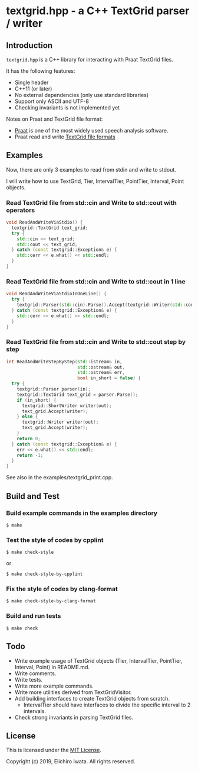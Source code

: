 # textgrid.hpp - a C++ TextGrid parser / writer

## Introduction

`textgrid.hpp` is a C++ library for interacting with Praat TextGrid files.

It has the following features:

* Single header
* C++11 (or later)
* No external dependencies (only use standard libraries)
* Support only ASCII and UTF-8
* Checking invariants is not implemented yet

Notes on Praat and TextGrid file format:

* [Praat](http://www.fon.hum.uva.nl/praat/) is one of the most widely used speech analysis software.
* Praat read and write [TextGrid file formats](http://www.fon.hum.uva.nl/praat/manual/TextGrid_file_formats.html)

## Examples

Now, there are only 3 examples to read from stdin and write to stdout.

I will write how to use TextGrid, Tier, IntervalTier, PointTier, Interval, Point objects.

### Read TextGrid file from std::cin and Write to std::cout with operators

```C++
void ReadAndWriteViaStdio() {
  textgrid::TextGrid text_grid;
  try {
    std::cin >> text_grid;
    std::cout << text_grid;
  } catch (const textgrid::Exception& e) {
    std::cerr << e.what() << std::endl;
  }
}
```

### Read TextGrid file from std::cin and Write to std::cout in 1 line

```C++
void ReadAndWriteViaStdioInOneLine() {
  try {
    textgrid::Parser(std::cin).Parse().Accept(textgrid::Writer(std::cout));
  } catch (const textgrid::Exception& e) {
    std::cerr << e.what() << std::endl;
  }
}
```

### Read TextGrid file from std::cin and Write to std::cout step by step

```C++
int ReadAndWriteStepByStep(std::istream& in,
                           std::ostream& out,
                           std::ostream& err,
                           bool in_short = false) {
  try {
    textgrid::Parser parser(in);
    textgrid::TextGrid text_grid = parser.Parse();
    if (in_short) {
      textgrid::ShortWriter writer(out);
      text_grid.Accept(writer);
    } else {
      textgrid::Writer writer(out);
      text_grid.Accept(writer);
    }
    return 0;
  } catch (const textgrid::Exception& e) {
    err << e.what() << std::endl;
    return -1;
  }
}
```

See also in the examples/textgrid_print.cpp.

## Build and Test

### Build example commands in the examples directory

```Shell
$ make
```

### Test the style of codes by cpplint

```Shell
$ make check-style
```

or

``` Shell
$ make check-style-by-cpplint
```

### Fix the style of codes by clang-format

``` Shell
$ make check-style-by-clang-format
```

### Build and run tests

```Shell
$ make check
```

## Todo

* Write example usage of TextGrid objects (Tier, IntervalTier, PointTier, Interval, Point) in README.md.
* Write comments.
* Write tests.
* Write more example commands.
* Write more utilities derived from TextGridVisitor.
* Add building interfaces to create TextGrid objects from scratch.
  * IntervalTier should have interfaces to divide the specific interval to 2 intervals.
* Check strong invariants in parsing TextGrid files.

## License

This is licensed under the [MIT License](https://opensource.org/licenses/MIT).

Copyright (c) 2019, Eiichiro Iwata. All rights reserved.
